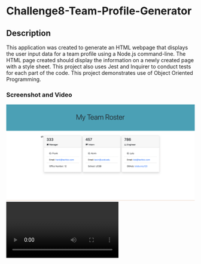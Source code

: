 # Challenge8-Team-Profile-Generator

## Description

This application was created to generate an HTML webpage that displays the user input data for a team profile using a Node.js command-line. The HTML page created should display the information on a newly created page with a style sheet. This project also uses Jest and Inquirer to conduct tests for each part of the code. This project demonstrates use of Object Oriented Programming.

### Screenshot and Video

![Screenshot of the application](./assets/Screen%20Shot%202023-01-20%20at%202.27.10%20PM.png)
![Video demonstration](./assets/module10.mp4)
